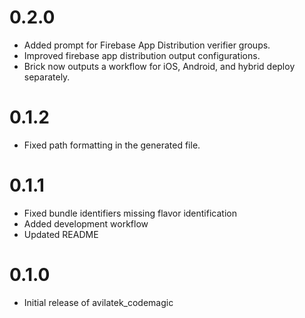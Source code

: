 # 0.2.0
- Added prompt for Firebase App Distribution verifier groups.
- Improved firebase app distribution output configurations.
- Brick now outputs a workflow for iOS, Android, and hybrid deploy separately.

# 0.1.2
- Fixed path formatting in the generated file.
  
# 0.1.1
- Fixed bundle identifiers missing flavor identification
- Added development workflow
- Updated README

# 0.1.0

- Initial release of avilatek_codemagic
